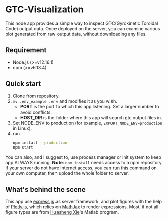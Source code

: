 # GTC-Visualization

This node app provides a simple way to inspect GTC(Gyrokinetic Toroidal Code) output data. Once deployed on the server, you can examine various plot generated from raw output data, without downloading any files.

## Requirement
- Node.js (>=v12.16.1)
- npm (>=v6.13.4)

## Quick start
1. Clone from repository.
2. `mv .env_example .env` and modifies it as you wish.
   - **PORT** is the port to which this app listening. Set a larger number to avoid conflicts.
   - **HOST_DIR** is the folder where this app will search gtc output files in.
3. Set NODE_ENV to production (for example, `EXPORT NODE_ENV=production` in Linux).
4. run
    ```bash
    npm install --production
    npm start
    ```
You can also, and I suggest to, use process manager or init system to keep app ALWAYS running.
**Note**: `npm install` needs access to a npm repository. If your server do not have Internet access, you can run this command on your own computer, then upload the whole folder to server.

## What's behind the scene
This app use [express.js](http://www.expressjs.com) as server framework, and plot figures with the help of [Plotly.js](https://plotly.com/javascript/), which relies on [MathJax](https://www.mathjax.org/) to render expressions. Most, if not all figure types are from [Huasheng Xie](http://hsxie.me/)'s Matlab program.
